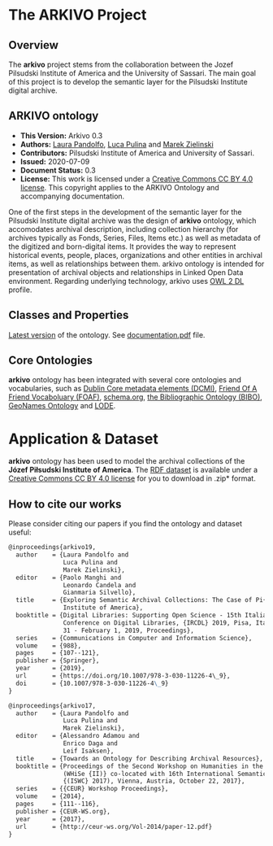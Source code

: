 # The ARKIVO Project

## Overview
The **arkivo** project stems from the collaboration between the Jozef Pilsudski Institute of America and the University of Sassari. The main goal of this project is to develop the semantic layer for the Pilsudski Institute digital archive. 

## ARKIVO ontology

* **This Version:** Arkivo 0.3
* **Authors:** [Laura Pandolfo](mailto:lpandolfo@uniss.it), [Luca Pulina](mailto:lpulina@uniss.it) and [Marek Zielinski](mailto:MZielinski@pilsudski.org)
* **Contributors:** Pilsudski Institute of America and University of Sassari.
* **Issued:** 2020-07-09
* **Document Status:** 0.3
* **License:** This work is licensed under a [Creative Commons CC BY 4.0 license](https://creativecommons.org/licenses/by/4.0/). This copyright applies to the ARKIVO Ontology and accompanying documentation.

One of the first steps in the development of the semantic layer for the Pilsudski Institute digital archive was the design of **arkivo** ontology, which accomodates archival description, including collection hierarchy (for archives typically as Fonds, Series, Files, Items etc.) as well as metadata of the digitized and born-digital items. It provides the way to represent historical events, people, places, organizations and other entities in archival items, as well as relationships between them. arkivo ontology is intended for presentation of archival objects and relationships in Linked Open Data environment. Regarding underlying technology, arkivo uses [OWL 2 DL](http://www.w3.org/TR/owl2-overview/) profile.

## Classes and Properties

[Latest version](https://github.com/ArkivoTeam/ARKIVO/blob/master/arkivo_0.2.owl) of the ontology.
See [documentation.pdf](https://github.com/ArkivoTeam/ARKIVO/blob/master/documentation1.2.pdf) file.

## Core Ontologies 

**arkivo** ontology has been integrated with several core ontologies and vocabularies, such as [Dublin Core metadata elements (DCMI)](http://dublincore.org/documents/dcmi-terms/), [Friend Of A Friend Vocaboluary (FOAF)](http://xmlns.com/foaf/spec/), [schema.org](http://schema.org), [the Bibliographic Ontology (BIBO)](http://bibliontology.com), [GeoNames Ontology](http://www.geonames.org/ontology/documentation.html) and [LODE](http://linkedevents.org/ontology/). 

# Application & Dataset

**arkivo** ontology has been used to model the archival collections of the **Józef Piłsudski Institute of America**.
The [RDF dataset](https://github.com/ArkivoTeam/ARKIVO/blob/master/Jo%CC%81zef_Pi%C5%82sudski_data.rdf.zip) is available under a [Creative Commons CC BY 4.0 license](https://creativecommons.org/licenses/by/4.0/) for you to download in .zip* format. 

## How to cite our works
Please consider citing our papers if you find the ontology and dataset useful:
```markdown
@inproceedings{arkivo19,
  author    = {Laura Pandolfo and
               Luca Pulina and
               Marek Zielinski},
  editor    = {Paolo Manghi and
               Leonardo Candela and
               Gianmaria Silvello},
  title     = {Exploring Semantic Archival Collections: The Case of Pi{\l}sudski
               Institute of America},
  booktitle = {Digital Libraries: Supporting Open Science - 15th Italian Research
               Conference on Digital Libraries, {IRCDL} 2019, Pisa, Italy, January
               31 - February 1, 2019, Proceedings},
  series    = {Communications in Computer and Information Science},
  volume    = {988},
  pages     = {107--121},
  publisher = {Springer},
  year      = {2019},
  url       = {https://doi.org/10.1007/978-3-030-11226-4\_9},
  doi       = {10.1007/978-3-030-11226-4\_9}
}
```
```markdown
@inproceedings{arkivo17,
  author    = {Laura Pandolfo and
               Luca Pulina and
               Marek Zielinski},
  editor    = {Alessandro Adamou and
               Enrico Daga and
               Leif Isaksen},
  title     = {Towards an Ontology for Describing Archival Resources},
  booktitle = {Proceedings of the Second Workshop on Humanities in the Semantic Web
               (WHiSe {II)} co-located with 16th International Semantic Web Conference
               {(ISWC} 2017), Vienna, Austria, October 22, 2017},
  series    = {{CEUR} Workshop Proceedings},
  volume    = {2014},
  pages     = {111--116},
  publisher = {CEUR-WS.org},
  year      = {2017},
  url       = {http://ceur-ws.org/Vol-2014/paper-12.pdf}
}
```
